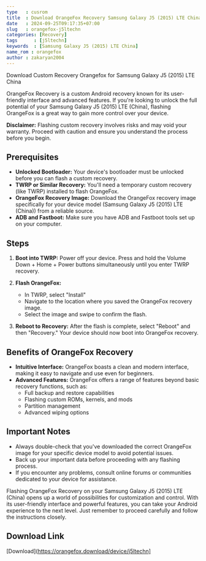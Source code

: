 ```yaml
---
type   : cusrom
title  : Download OrangeFox Recovery Samsung Galaxy J5 (2015) LTE China
date   : 2024-09-25T09:17:35+07:00
slug   : orangefox-j5ltechn
categories: [Recovery]
tags      : [j5ltechn]
keywords  : [Samsung Galaxy J5 (2015) LTE China]
name_rom : orangefox
author : zakaryan2004
---
```


Download Custom Recovery Orangefox for Samsung Galaxy J5 (2015) LTE China

OrangeFox Recovery is a custom Android recovery known for its user-friendly interface and advanced features. If you're looking to unlock the full potential of your Samsung Galaxy J5 (2015) LTE (China), flashing OrangeFox is a great way to gain more control over your device. 

**Disclaimer:** Flashing custom recovery involves risks and may void your warranty. Proceed with caution and ensure you understand the process before you begin.

## Prerequisites

* **Unlocked Bootloader:** Your device's bootloader must be unlocked before you can flash a custom recovery.
* **TWRP or Similar Recovery:** You'll need a temporary custom recovery (like TWRP) installed to flash OrangeFox. 
* **OrangeFox Recovery Image:** Download the OrangeFox recovery image specifically for your device model (Samsung Galaxy J5 (2015) LTE (China)) from a reliable source.
* **ADB and Fastboot:** Make sure you have ADB and Fastboot tools set up on your computer. 

## Steps

1. **Boot into TWRP:** Power off your device. Press and hold the Volume Down + Home + Power buttons simultaneously until you enter TWRP recovery.

2. **Flash OrangeFox:** 
    * In TWRP, select "Install"
    * Navigate to the location where you saved the OrangeFox recovery image.
    * Select the image and swipe to confirm the flash.

3. **Reboot to Recovery:** After the flash is complete, select "Reboot" and then "Recovery." Your device should now boot into OrangeFox recovery. 

## Benefits of OrangeFox Recovery

* **Intuitive Interface:** OrangeFox boasts a clean and modern interface, making it easy to navigate and use even for beginners.
* **Advanced Features:** OrangeFox offers a range of features beyond basic recovery functions, such as:
    * Full backup and restore capabilities
    * Flashing custom ROMs, kernels, and mods
    * Partition management
    * Advanced wiping options

## Important Notes

* Always double-check that you've downloaded the correct OrangeFox image for your specific device model to avoid potential issues. 
* Back up your important data before proceeding with any flashing process.
* If you encounter any problems, consult online forums or communities dedicated to your device for assistance. 

Flashing OrangeFox Recovery on your Samsung Galaxy J5 (2015) LTE (China) opens up a world of possibilities for customization and control. With its user-friendly interface and powerful features, you can take your Android experience to the next level. Just remember to proceed carefully and follow the instructions closely. 


## Download Link
[Download](https://orangefox.download/device/j5ltechn]

